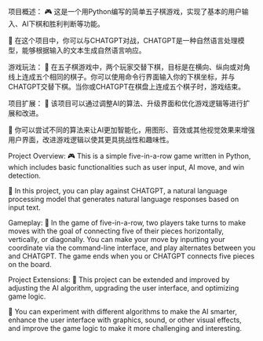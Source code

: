 项目概述：
🎮 这是一个用Python编写的简单五子棋游戏，实现了基本的用户输入、AI下棋和胜利判断等功能。

🤖 在这个项目中，你可以与CHATGPT对战，CHATGPT是一种自然语言处理模型，能够根据输入的文本生成自然语言响应。

游戏玩法：
🎯 在五子棋游戏中，两个玩家交替下棋，目标是在横向、纵向或对角线上连成五个相同的棋子。你可以使用命令行界面输入你的下棋坐标，并与CHATGPT交替下棋。当你或CHATGPT在棋盘上连成五个棋子时，游戏结束。

项目扩展：
🚀 该项目可以通过调整AI的算法、升级界面和优化游戏逻辑等进行扩展和改进。

🧠 你可以尝试不同的算法来让AI更加智能化，用图形、音效或其他视觉效果来增强用户界面，改进游戏逻辑以使其更具挑战性和趣味性。



Project Overview:
🎮 This is a simple five-in-a-row game written in Python, which includes basic functionalities such as user input, AI move, and win detection.

🤖 In this project, you can play against CHATGPT, a natural language processing model that generates natural language responses based on input text.

Gameplay:
🎯 In the game of five-in-a-row, two players take turns to make moves with the goal of connecting five of their pieces horizontally, vertically, or diagonally. You can make your move by inputting your coordinate via the command-line interface, and play alternates between you and CHATGPT. The game ends when you or CHATGPT connects five pieces on the board.

Project Extensions:
🚀 This project can be extended and improved by adjusting the AI algorithm, upgrading the user interface, and optimizing game logic.

🧠 You can experiment with different algorithms to make the AI smarter, enhance the user interface with graphics, sound, or other visual effects, and improve the game logic to make it more challenging and interesting.

